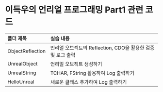 # 이득우의 언리얼 프로그래밍 Part1 관련 코드

| <b>폴더 제목</b> | <b>실습 내용</b> |
| :-------------- | :------------------ |
| ObjectReflection        | 언리얼 오브젝트의 Reflection, CDO을 활용한 검증 및 로그 출력  |
| UnrealObject        | 언리얼 오브젝트 생성하기 |
| UnrealString        | TCHAR, FString 활용하여 Log 출력하기 |
| HelloUnreal        | 새로운 클래스 추가하여 Log 출력하기 |
